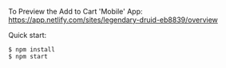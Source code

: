 To Preview the Add to Cart 'Mobile' App: https://app.netlify.com/sites/legendary-druid-eb8839/overview

Quick start:

```
$ npm install
$ npm start
````


